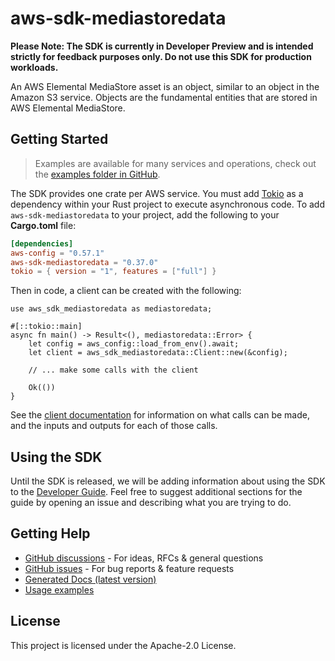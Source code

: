 # aws-sdk-mediastoredata

**Please Note: The SDK is currently in Developer Preview and is intended strictly for
feedback purposes only. Do not use this SDK for production workloads.**

An AWS Elemental MediaStore asset is an object, similar to an object in the Amazon S3 service. Objects are the fundamental entities that are stored in AWS Elemental MediaStore.

## Getting Started

> Examples are available for many services and operations, check out the
> [examples folder in GitHub](https://github.com/awslabs/aws-sdk-rust/tree/main/examples).

The SDK provides one crate per AWS service. You must add [Tokio](https://crates.io/crates/tokio)
as a dependency within your Rust project to execute asynchronous code. To add `aws-sdk-mediastoredata` to
your project, add the following to your **Cargo.toml** file:

```toml
[dependencies]
aws-config = "0.57.1"
aws-sdk-mediastoredata = "0.37.0"
tokio = { version = "1", features = ["full"] }
```

Then in code, a client can be created with the following:

```rust,no_run
use aws_sdk_mediastoredata as mediastoredata;

#[::tokio::main]
async fn main() -> Result<(), mediastoredata::Error> {
    let config = aws_config::load_from_env().await;
    let client = aws_sdk_mediastoredata::Client::new(&config);

    // ... make some calls with the client

    Ok(())
}
```

See the [client documentation](https://docs.rs/aws-sdk-mediastoredata/latest/aws_sdk_mediastoredata/client/struct.Client.html)
for information on what calls can be made, and the inputs and outputs for each of those calls.

## Using the SDK

Until the SDK is released, we will be adding information about using the SDK to the
[Developer Guide](https://docs.aws.amazon.com/sdk-for-rust/latest/dg/welcome.html). Feel free to suggest
additional sections for the guide by opening an issue and describing what you are trying to do.

## Getting Help

* [GitHub discussions](https://github.com/awslabs/aws-sdk-rust/discussions) - For ideas, RFCs & general questions
* [GitHub issues](https://github.com/awslabs/aws-sdk-rust/issues/new/choose) - For bug reports & feature requests
* [Generated Docs (latest version)](https://awslabs.github.io/aws-sdk-rust/)
* [Usage examples](https://github.com/awslabs/aws-sdk-rust/tree/main/examples)

## License

This project is licensed under the Apache-2.0 License.

